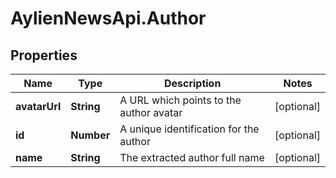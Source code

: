 # AylienNewsApi.Author

## Properties

Name | Type | Description | Notes
------------ | ------------- | ------------- | -------------
**avatarUrl** | **String** | A URL which points to the author avatar | [optional] 
**id** | **Number** | A unique identification for the author | [optional] 
**name** | **String** | The extracted author full name | [optional] 


